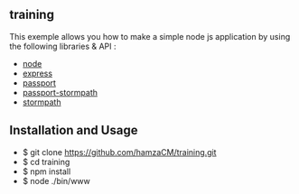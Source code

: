 ## training 

This exemple allows you how to make a simple node js application by using the following libraries & API : 

- [node](http://nodejs.org/)
- [express](http://expressjs.com/)
- [passport](http://expressjs.com/)
- [passport-stormpath](https://github.com/stormpath/passport-stormpath)
- [stormpath](https://stormpath.com/)

## Installation and Usage

- $ git clone https://github.com/hamzaCM/training.git
- $ cd training
- $ npm install
- $ node ./bin/www
